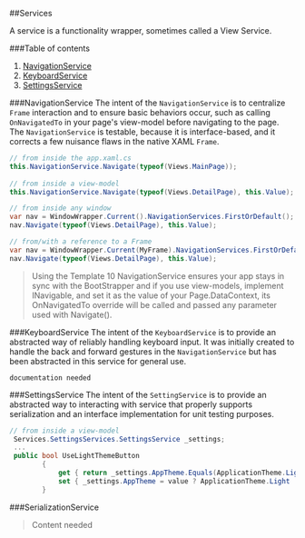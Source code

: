 ##Services

A service is a functionality wrapper, sometimes called a View Service.

###Table of contents

1. [NavigationService](https://github.com/Windows-XAML/Template10/wiki/Docs-%7C-Services#navigationservice)
1. [KeyboardService](https://github.com/Windows-XAML/Template10/wiki/Docs-%7C-Services#keyboardservice)
1. [SettingsService](https://github.com/Windows-XAML/Template10/wiki/Docs-%7C-Services#settingsservice)

###NavigationService
The intent of the `NavigationService` is to centralize `Frame` interaction and to ensure basic behaviors occur, such as calling `OnNavigatedTo` in your page's view-model before navigating to the page. The `NavigationService` is testable, because it is interface-based, and it corrects a few nuisance flaws in the native XAML `Frame`.

````csharp
// from inside the app.xaml.cs
this.NavigationService.Navigate(typeof(Views.MainPage));
            
// from inside a view-model
this.NavigationService.Navigate(typeof(Views.DetailPage), this.Value);

// from inside any window
var nav = WindowWrapper.Current().NavigationServices.FirstOrDefault();
nav.Navigate(typeof(Views.DetailPage), this.Value);

// from/with a reference to a Frame
var nav = WindowWrapper.Current(MyFrame).NavigationServices.FirstOrDefault();
nav.Navigate(typeof(Views.DetailPage), this.Value);
````

> Using the Template 10 NavigationService ensures your app stays in sync with the BootStrapper and if you use view-models, implement INavigable, and set it as the value of your Page.DataContext, its OnNavigatedTo override will be called and passed any parameter used with Navigate(). 

###KeyboardService
The intent of the `KeyboardService` is to provide an abstracted way of reliably handling keyboard input. It was initially created to handle the back and forward gestures in the `NavigationService` but has been abstracted in this service for general use.

`documentation needed`

###SettingsService
The intent of the `SettingService` is to provide an abstracted way to interacting with service that properly supports serialization and an interface implementation for unit testing purposes.

````csharp
// from inside a view-model
 Services.SettingsServices.SettingsService _settings;
 ...
 public bool UseLightThemeButton
        {
            get { return _settings.AppTheme.Equals(ApplicationTheme.Light); }
            set { _settings.AppTheme = value ? ApplicationTheme.Light : ApplicationTheme.Dark; base.RaisePropertyChanged(); }
        }
````
###SerializationService

> Content needed

